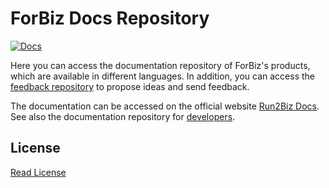 # ForBiz Docs Repository

[![Docs](https://img.shields.io/badge/docs-stable-steelblue.svg?style=flat-square)](https://docs.run2biz.com)

Here you can access the documentation repository of ForBiz's products, which are available in different languages. In addition, you can access the [feedback repository][1] to propose ideas and send feedback.

The documentation can be accessed on the official website [Run2Biz Docs][2]. See also the documentation repository for [developers][3].


## License

[Read License][4]

[1]:https://github.com/run2bizdocs/feedback
[2]:https://docs.run2biz.com
[3]:https://github.com/run2biz/developers
[4]:license.md

